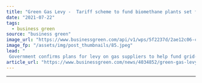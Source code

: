 ```yaml
---
title: "Green Gas Levy -  Tariff scheme to fund biomethane plants set for autumn launch"
date: "2021-07-22"
tags: 
  - business green
source: "business green"
image_url: "https://www.businessgreen.com/api/v1/wps/5f2237d/2ae12c06-c0ec-4c24-aad7-284019dc9828/4/anaerobic-digestion-plant-185x114.jpeg"
image_fp: "/assets/img/post_thumbnails/85.jpeg"
lead: "
 Government confirms plans for levy on gas suppliers to help fund grid-connected anaerobic digestion (AD) plants around Britain ..."
article_url: "https://www.businessgreen.com/news/4034852/green-gas-levy-tariff-scheme-fund-biomethane-plants-set-autumn-launch"
---
```


---
